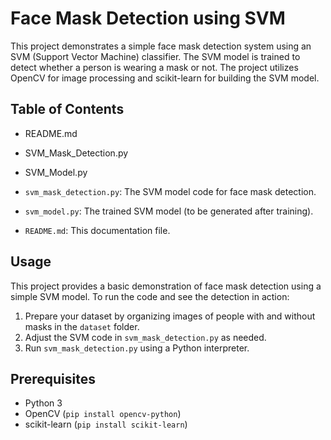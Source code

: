 # Face Mask Detection using SVM

This project demonstrates a simple face mask detection system using an SVM (Support Vector Machine) classifier. The SVM model is trained to detect whether a person is wearing a mask or not. The project utilizes OpenCV for image processing and scikit-learn for building the SVM model.

## Table of Contents
- README.md
- SVM_Mask_Detection.py
- SVM_Model.py

- `svm_mask_detection.py`: The SVM model code for face mask detection.
- `svm_model.py`: The trained SVM model (to be generated after training).
- `README.md`: This documentation file.

## Usage

This project provides a basic demonstration of face mask detection using a simple SVM model. To run the code and see the detection in action:

1. Prepare your dataset by organizing images of people with and without masks in the `dataset` folder.
2. Adjust the SVM code in `svm_mask_detection.py` as needed.
3. Run `svm_mask_detection.py` using a Python interpreter.

## Prerequisites

- Python 3
- OpenCV (`pip install opencv-python`)
- scikit-learn (`pip install scikit-learn`)